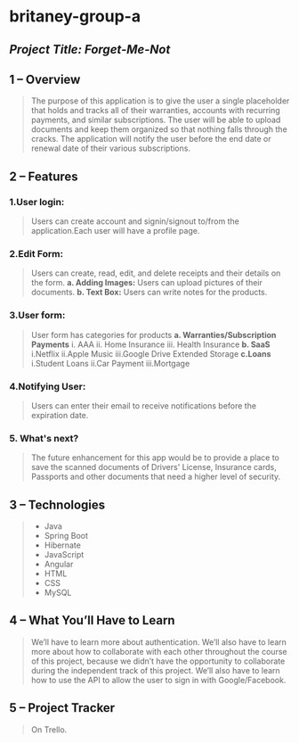 # britaney-group-a
*Project Title: Forget-Me-Not*
------------------------------------------------------------------------------------------------------------------------------------------------------------------------------
## 1 – Overview
>The purpose of this application is to give the user a single placeholder that holds and tracks all of their warranties, accounts with recurring payments, and similar subscriptions. The user will be able to upload documents and keep them organized so that nothing falls through the cracks. The application will notify the user before the end date or renewal date of their various subscriptions.

## 2 – Features

### 1.User login: 
>Users can create account and signin/signout to/from the application.Each user will have a profile page.
### 2.Edit Form: 
>Users can create, read, edit, and delete receipts and their details on the form.
**a. Adding Images:** Users can upload pictures of their documents.
**b. Text Box:** Users can write notes for the products.
### 3.User form:
>User form has categories for products
**a. Warranties/Subscription Payments**
i. AAA
ii. Home Insurance
iii. Health Insurance
**b. SaaS**
i.Netflix
ii.Apple Music
iii.Google Drive Extended Storage
**c.Loans**
i.Student Loans
ii.Car Payment
iii.Mortgage
### 4.Notifying User: 
>Users can enter their email to receive notifications before the expiration date.
### 5. What's next?
>The future enhancement for this app would be to provide a place to save the scanned documents of Drivers' License, Insurance cards, Passports and other documents that need a higher level of security.

## 3 – Technologies
>- Java
>- Spring Boot
>- Hibernate
>- JavaScript
>- Angular
>- HTML
>- CSS
>- MySQL


## 4 – What You’ll Have to Learn

>We’ll have to learn more about authentication. We’ll also have to learn more about how to collaborate with each other throughout the course of this project, because we didn’t have the opportunity to collaborate during the independent track of this project. We’ll also have to learn how to use the API to allow the user to sign in with Google/Facebook.

## 5 – Project Tracker
>On Trello.

